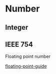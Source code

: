# Number

## Integer

## IEEE 754

Floating point number

[floating-point-guide](https://floating-point-gui.de/)

